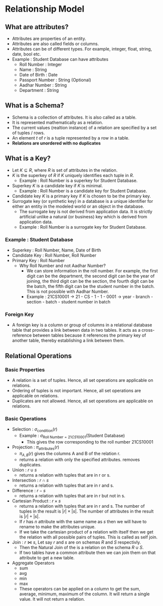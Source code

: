 # Relationship Model

## What are attributes?

- Attributes are properties of an entity.
- Attributes are also called fields or columns.
- Attributes can be of different types. For example, integer, float, string, date, bool etc.
- Example : Student Database can have attributes
  - Roll Number : Integer
  - Name : String
  - Date of Birth : Date
  - Passport Number : String (Optional)
  - Aadhar Number : String
  - Department : String

## What is a Schema?

- Schema is a collection of attributes. It is also called as a table.
- It is represented mathematically as a relation.
- The current values (realtion instance) of a relation are specified by a set of tuples / rows.
- An element $t$ of $r$ is a tuple represented by a row in a table.
- **Relations are unordered with no duplicates**

## What is a Key?

- Let $K \subseteq R$, where $R$ is set of attributes in the relation.
- $K$ is the superkey of $R$ if $K$ uniquely identifies each tuple in $R$.
  - Example : Roll Number is a superkey for Student Database.
- Superkey $K$ is a candidate key if $K$ is minimal.
  - Example : Roll Number is a candidate key for Student Database.
- Candidate key $K$ is a primary key if $K$ is chosen to be the primary key.
- Surrogate key (or synthetic key) in a database is a unique identifier for either an entity in the modeled world or an object in the database.
  - The surrogate key is not derived from application data. It is strictly artificial unlike a natural (or business) key which is derived from application data.
  - Example : Roll Number is a surrogate key for Student Database.

### Example : Student Database

- Superkey : Roll Number, Name, Date of Birth
- Candidate Key : Roll Number, Roll Number
- Primary Key : Roll Number
  - Why Roll Number and not Aadhar Number?
    - We can store information in the roll number. For example, the first digit can be the department, the second digit can be the year of joining, the third digit can be the section, the fourth digit can be the batch, the fifth digit can be the student number in the batch. This is not possible with Aadhar Number.
    - Example : 21CS10001 $\rightarrow$ 21 - CS - 1 - 1 - 0001 $\rightarrow$ year - branch - section - batch - student number in batch

### Foreign Key

- A foreign key is a column or group of columns in a relational database table that provides a link between data in two tables. It acts as a cross-reference between tables because it references the primary key of another table, thereby establishing a link between them.

## Relational Operations

### Basic Properties

- A relation is a set of tuples. Hence, all set operations are applicable on relations.
- Ordering of tuples is not important. Hence, all set operations are applicable on relations.
- Duplicates are not allowed. Hence, all set operations are applicable on relations.

### Basic Operations

- Selection : $\sigma_{\text{condition}}(r)$
  - Example : $\sigma_{\text{Roll Number} = 21CS10001}(\text{Student Database})$
    - This gives the row corresponding to the roll number 21CS10001
- Projection : $\pi_{\text{attributes}}(r)$
  - $\pi_{A, B}(r)$ gives the columns A and B of the relation r.
  - returns a relation with only the specified attributes. removes duplicates.
- Union : $r \cup s$
  - returns a relation with tuples that are in r or s.
- Intersection : $r \cap s$
  - returns a relation with tuples that are in r and s.
- Difference : $r - s$
  - returns a relation with tuples that are in r but not in s.
- Cartesian Product : $r \times s$
  - returns a relation with tuples that are in r and s. The number of tuples in the result is $|r| \times |s|$. The number of attributes in the result is $|r| + |s|$.
  - If $r$ has $n$ attribute with the same name as $s$ then we will have to rename to make the attributes unique.
  - If we take the cartesian product of a relation with itself then we get the relation with all possible pairs of tuples. This is called as self join.
- Join : $r \bowtie s$, Let say $r$ and $s$ are on schemas $R$ and $S$ respectivly.
  - Then the Natural Join of the is a relation on the schema $R \cup S$.
  - If two tables have a common attribute then we can join them on that attribute to get a new table.
- Aggregate Operators
  - $\text{sum}$
  - $\text{avg}$
  - $\text{min}$
  - $\text{max}$
  - These operators can be applied on a column to get the sum, average, minimum, maximum of the column. It will return a single value. It will not return a relation.
